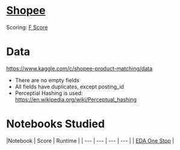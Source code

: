 # [Shopee](https://www.kaggle.com/c/shopee-product-matching)


Scoring: [F Score](https://en.wikipedia.org/wiki/F-score)

# Data

https://www.kaggle.com/c/shopee-product-matching/data


- There are no empty fields
- All fields have duplicates, except posting_id
- Perceptial Hashing is used: https://en.wikipedia.org/wiki/Perceptual_hashing

# Notebooks Studied

|Notebook | Score | Runtime |
| --- | --- | --- | --- |
| [EDA One Stop](nb_OneStop.md) |

